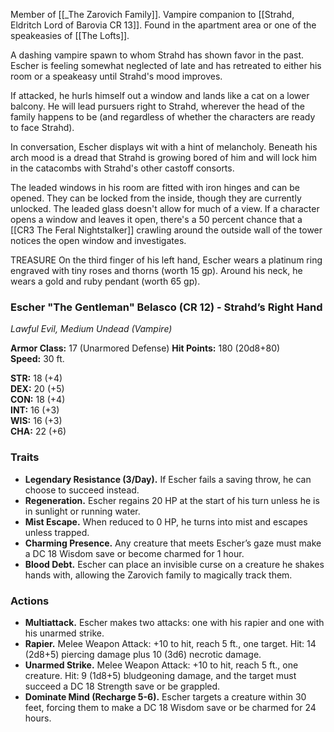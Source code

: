 Member of [[_The Zarovich Family]]. Vampire companion to [[Strahd, Eldritch Lord of Barovia CR 13]]. Found in the apartment area or one of the speakeasies of [[The Lofts]].

A dashing vampire spawn to whom Strahd has shown favor in the past. Escher is feeling somewhat neglected of late and has retreated to either his room or a speakeasy until Strahd's mood improves.

If attacked, he hurls himself out a window and lands like a cat on a lower balcony. He will lead pursuers right to Strahd, wherever the head of the family happens to be (and regardless of whether the characters are ready to face Strahd).

In conversation, Escher displays wit with a hint of melancholy. Beneath his arch mood is a dread that Strahd is growing bored of him and will lock him in the catacombs with Strahd's other castoff consorts.

The leaded windows in his room are fitted with iron hinges and can be opened. They can be locked from the inside, though they are currently unlocked. The leaded glass doesn't allow for much of a view. If a character opens a window and leaves it open, there's a 50 percent chance that a [[CR3 The Feral Nightstalker]] crawling around the outside wall of the tower notices the open window and investigates.

TREASURE
On the third finger of his left hand, Escher wears a platinum ring engraved with tiny roses and thorns (worth 15 gp). Around his neck, he wears a gold and ruby pendant (worth 65 gp).

### **Escher "The Gentleman" Belasco (CR 12) - Strahd’s Right Hand**

_Lawful Evil, Medium Undead (Vampire)_

**Armor Class:** 17 (Unarmored Defense) **Hit Points:** 180 (20d8+80)  
**Speed:** 30 ft.

**STR:** 18 (+4)  
**DEX:** 20 (+5)  
**CON:** 18 (+4)  
**INT:** 16 (+3)  
**WIS:** 16 (+3)  
**CHA:** 22 (+6)

### **Traits**

- **Legendary Resistance (3/Day).** If Escher fails a saving throw, he can choose to succeed instead.
- **Regeneration.** Escher regains 20 HP at the start of his turn unless he is in sunlight or running water.
- **Mist Escape.** When reduced to 0 HP, he turns into mist and escapes unless trapped.
- **Charming Presence.** Any creature that meets Escher’s gaze must make a DC 18 Wisdom save or become charmed for 1 hour.
- **Blood Debt.** Escher can place an invisible curse on a creature he shakes hands with, allowing the Zarovich family to magically track them.

### **Actions**

- **Multiattack.** Escher makes two attacks: one with his rapier and one with his unarmed strike.
- **Rapier.** Melee Weapon Attack: +10 to hit, reach 5 ft., one target. Hit: 14 (2d8+5) piercing damage plus 10 (3d6) necrotic damage.
- **Unarmed Strike.** Melee Weapon Attack: +10 to hit, reach 5 ft., one creature. Hit: 9 (1d8+5) bludgeoning damage, and the target must succeed a DC 18 Strength save or be grappled.
- **Dominate Mind (Recharge 5-6).** Escher targets a creature within 30 feet, forcing them to make a DC 18 Wisdom save or be charmed for 24 hours.